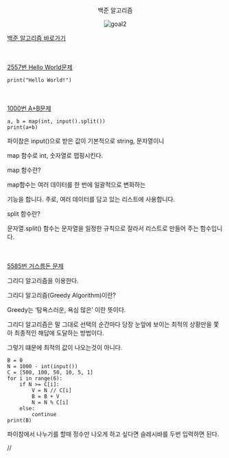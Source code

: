 <div align="center">
  백준 알고리즘
</div>

<div align="center">
  
![goal2](https://user-images.githubusercontent.com/94054859/163657769-6813c527-e3bc-4d91-b32e-e4b4f1b517d3.png)
</div>

[백준 알고리즘 바로가기](https://www.acmicpc.net/)

ㅤ

[2557번 Hello World문제](https://www.acmicpc.net/problem/2557)

```
print("Hello World!")
```

ㅤ

[1000번 A+B문제](https://www.acmicpc.net/problem/1000)

```
a, b = map(int, input().split())
print(a+b)
```

파이참은 input()으로 받은 값이 기본적으로 string, 문자열이니

map 함수로 int, 숫자열로 맵핑시킨다.

map 함수란?

map함수는 여러 데이터를 한 번에 일괄적으로 변화하는 

기능을 합니다. 주로, 여러 데이터를 담고 있는 리스트에 사용합니다.

split 함수란?

문자열.split() 함수는 문자열을 일정한 규칙으로 잘라서 리스트로 만들어 주는 함수입니다.

ㅤ

[5585번 거스름돈 문제](https://www.acmicpc.net/problem/5585)

그리디 알고리즘을 이용한다.

그리디 알고리즘(Greedy Algorithm)이란?

Greedy는 ‘탐욕스러운, 욕심 많은’ 이란 뜻이다.

그리디 알고리즘은 말 그대로 선택의 순간마다 당장 눈앞에 보이는 최적의 상황만을 쫓아 최종적인 해답에 도달하는 방법이다.

그렇기 떄문에 최적의 값이 나오는것이 아니다.

```
B = 0
N = 1000 - int(input())
C = [500, 100, 50, 10, 5, 1]
for i in range(6):
    if N >= C[i]:
        V = N // C[i]
        B = B + V
        N = N % C[i]
    else:
        continue
print(B)
```

파이참에서 나누기를 할때 정수만 나오게 하고 싶다면 슬레시바를 두번 입력하면 된다.

//

ㅤ

